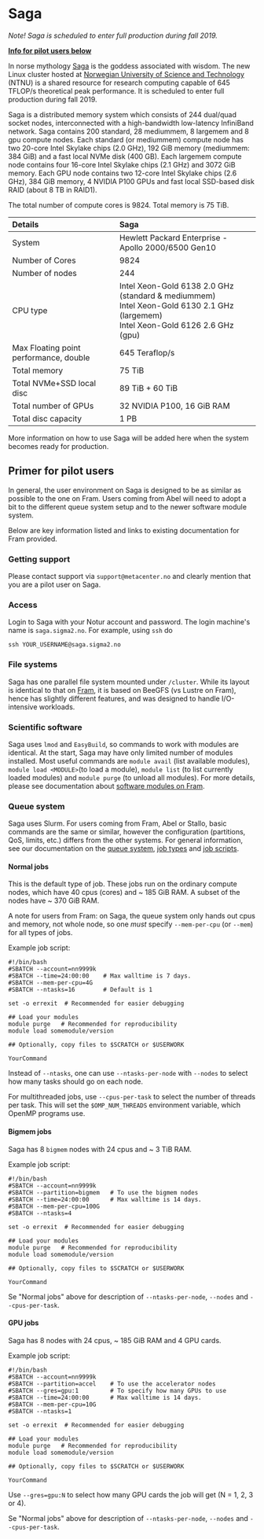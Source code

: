 # Saga

*Note! Saga is scheduled to enter full production during fall 2019.*

**[Info for pilot users below](#primer-for-pilot-users)**

In norse mythology [Saga](https://en.wikipedia.org/wiki/S%C3%A1ga_and_S%C3%B6kkvabekkr) is the goddess associated with wisdom.
The new Linux cluster hosted at [Norwegian University of Science and Technology](https://www.ntnu.edu)
(NTNU) is a shared resource for research computing capable of 645 TFLOP/s
theoretical peak performance. It is scheduled to enter full production during fall 2019.

Saga is a distributed memory system which consists of 244 dual/quad socket nodes,
interconnected with a high-bandwidth low-latency InfiniBand
network. Saga contains 200 standard, 28 mediummem, 8 largemem and 8 gpu compute nodes.
Each standard (or mediummem) compute node has two 20-core Intel Skylake
chips (2.0 GHz), 192 GiB memory (mediummem: 384 GiB) and a fast local NVMe disk (400 GB).
Each largemem compute node
contains four 16-core Intel Skylake chips (2.1 GHz) and 3072 GiB memory. Each GPU node
contains two 12-core Intel Skylake chips (2.6 GHz), 384 GiB memory, 4 NVIDIA P100 GPUs
and fast local SSD-based disk RAID (about 8 TB in RAID1).

The total number of compute cores is 9824. Total memory is 75 TiB.


| Details     | Saga     |
| :------------- | :------------- |
| System     |Hewlett Packard Enterprise - Apollo 2000/6500 Gen10  |
| Number of Cores     |	9824  |
| Number of nodes     |	244  |
| CPU type     |	Intel Xeon-Gold 6138 2.0 GHz (standard & mediummem)<br> Intel Xeon-Gold 6130 2.1 GHz (largemem)<br> Intel Xeon-Gold 6126 2.6 GHz (gpu)  |
| Max Floating point performance, double     |	645 Teraflop/s  |
| Total memory     |	75 TiB  |
| Total NVMe+SSD local disc | 89 TiB + 60 TiB |
| Total number of GPUs | 32 NVIDIA P100, 16 GiB RAM |
| Total disc capacity     |	1 PB  |


More information on how to use Saga
will be added here when the system becomes ready for production.

## Primer for pilot users
In general, the user environment on Saga is designed to be as similar as possible
to the one on Fram. Users coming from Abel will need to adopt a bit to the different
queue system setup and to the newer software module system.

Below are key information listed and links to existing
documentation for Fram provided.

### Getting support
Please contact support via `support@metacenter.no` and clearly mention that you
are a pilot user on Saga.

### Access
Login to Saga with your Notur account and password. The login machine's name is `saga.sigma2.no`. For example, using `ssh` do

`ssh YOUR_USERNAME@saga.sigma2.no`

### File systems
Saga has one parallel file system mounted under `/cluster`. While its layout is
identical to that on [Fram](../storage/storagesystems.md), it is based on BeeGFS
(vs Lustre on Fram), hence has slightly different features, and was designed to
handle I/O-intensive workloads.

### Scientific software
Saga uses `lmod` and `EasyBuild`, so commands to work with modules are identical.
At the start, Saga may have only limited number of modules installed. Most useful
commands are `module avail` (list available modules), `module load <MODULE>`(to
load a module), `module list` (to list currently loaded modules) and
`module purge` (to unload all modules). For more details, please
see documentation about [software modules on Fram](../apps/modulescheme.md).

### Queue system
Saga uses Slurm. For users coming from Fram, Abel or Stallo, basic commands are
the same or similar, however the configuration (partitions, QoS, limits, etc.) differs
from the other systems. For general information, see our documentation on the
[queue system](../jobs/framqueuesystem.md), [job types](../jobs/jobtypes.md) and
[job scripts](../jobs/jobscripts.md).

#### Normal jobs
This is the default type of job.  These jobs run on the ordinary
compute nodes, which have 40 cpus (cores) and ~ 185 GiB RAM.  A subset
of the nodes have ~ 370 GiB RAM.

A note for users from Fram: on Saga, the queue system only hands out cpus
and memory, not whole node, so one _must_ specify `--mem-per-cpu` (or
`--mem`) for all types of jobs.

Example job script:

    #!/bin/bash
    #SBATCH --account=nn9999k
	#SBATCH --time=24:00:00    # Max walltime is 7 days.
	#SBATCH --mem-per-cpu=4G
	#SBATCH --ntasks=16        # Default is 1
	
	set -o errexit  # Recommended for easier debugging
    
	## Load your modules
	module purge   # Recommended for reproducibility
	module load somemodule/version
    
	## Optionally, copy files to $SCRATCH or $USERWORK
    
	YourCommand

Instead of `--ntasks`, one can use `--ntasks-per-node` with `--nodes`
to select how many tasks should go on each node.

For multithreaded jobs, use `--cpus-per-task` to select the number of
threads per task.  This will set the `$OMP_NUM_THREADS` environment
variable, which OpenMP programs use.

#### Bigmem jobs
Saga has 8 `bigmem` nodes with 24 cpus and ~ 3 TiB RAM.

Example job script:

    #!/bin/bash
    #SBATCH --account=nn9999k
	#SBATCH --partition=bigmem   # To use the bigmem nodes
	#SBATCH --time=24:00:00      # Max walltime is 14 days.
	#SBATCH --mem-per-cpu=100G
	#SBATCH --ntasks=4
	
	set -o errexit  # Recommended for easier debugging
    
	## Load your modules
	module purge   # Recommended for reproducibility
	module load somemodule/version
    
	## Optionally, copy files to $SCRATCH or $USERWORK
    
	YourCommand

Se "Normal jobs" above for description of `--ntasks-per-node`,
`--nodes` and `--cpus-per-task`.

#### GPU jobs
Saga has 8 nodes with 24 cpus, ~ 185 GiB RAM and 4 GPU cards.

Example job script:

    #!/bin/bash
    #SBATCH --account=nn9999k
	#SBATCH --partition=accel    # To use the accelerator nodes
	#SBATCH --gres=gpu:1         # To specify how many GPUs to use
	#SBATCH --time=24:00:00      # Max walltime is 14 days.
	#SBATCH --mem-per-cpu=10G
	#SBATCH --ntasks=1
	
	set -o errexit  # Recommended for easier debugging
    
	## Load your modules
	module purge   # Recommended for reproducibility
	module load somemodule/version
    
	## Optionally, copy files to $SCRATCH or $USERWORK
    
	YourCommand

Use `--gres=gpu:N` to select how many GPU cards the job will get (N = 1,
2, 3 or 4).

Se "Normal jobs" above for description of `--ntasks-per-node`,
`--nodes` and `--cpus-per-task`.
